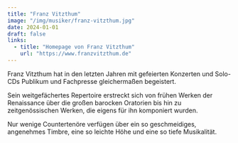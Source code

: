 ```yaml
---
title: "Franz Vitzthum"
image: "/img/musiker/franz-vitzthum.jpg"
date: 2024-01-01
draft: false
links:
  - title: "Homepage von Franz Vitzthum"
    url: "https://www.franzvitzthum.de"
---
```


Franz Vitzthum hat in den letzten Jahren mit gefeierten Konzerten und Solo-CDs Publikum und Fachpresse gleichermaßen begeistert.

Sein weitgefächertes Repertoire erstreckt sich von frühen Werken der Renaissance über die großen barocken Oratorien bis hin zu zeitgenössischen Werken, die eigens für ihn komponiert wurden.

Nur wenige Countertenöre verfügen über ein so geschmeidiges, angenehmes Timbre, eine so leichte Höhe und eine so tiefe Musikalität.
